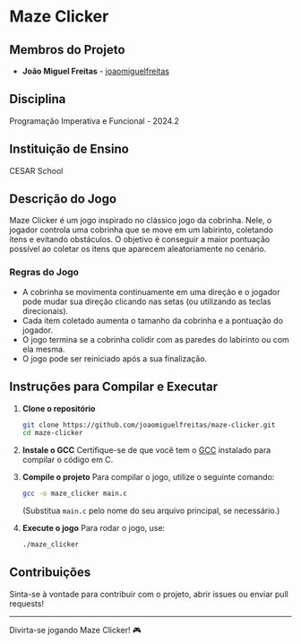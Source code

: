 # Maze Clicker

## Membros do Projeto
- **João Miguel Freitas** - [joaomiguelfreitas](https://github.com/joaomiguelfreitas)

## Disciplina
Programação Imperativa e Funcional - 2024.2

## Instituição de Ensino
CESAR School

## Descrição do Jogo
Maze Clicker é um jogo inspirado no clássico jogo da cobrinha. Nele, o jogador controla uma cobrinha que se move em um labirinto, coletando itens e evitando obstáculos. O objetivo é conseguir a maior pontuação possível ao coletar os itens que aparecem aleatoriamente no cenário.

### Regras do Jogo
- A cobrinha se movimenta continuamente em uma direção e o jogador pode mudar sua direção clicando nas setas (ou utilizando as teclas direcionais).
- Cada item coletado aumenta o tamanho da cobrinha e a pontuação do jogador.
- O jogo termina se a cobrinha colidir com as paredes do labirinto ou com ela mesma.
- O jogo pode ser reiniciado após a sua finalização.

## Instruções para Compilar e Executar
1. **Clone o repositório**
   ```bash
   git clone https://github.com/joaomiguelfreitas/maze-clicker.git
   cd maze-clicker
   ```

2. **Instale o GCC**
   Certifique-se de que você tem o [GCC](https://gcc.gnu.org/) instalado para compilar o código em C.

3. **Compile o projeto**
   Para compilar o jogo, utilize o seguinte comando:
   ```bash
   gcc -o maze_clicker main.c
   ```
   (Substitua `main.c` pelo nome do seu arquivo principal, se necessário.)

4. **Execute o jogo**
   Para rodar o jogo, use:
   ```bash
   ./maze_clicker
   ```

## Contribuições
Sinta-se à vontade para contribuir com o projeto, abrir issues ou enviar pull requests!

---

Divirta-se jogando Maze Clicker! 🎮
